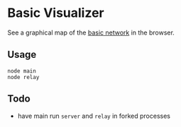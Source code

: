 # Basic Visualizer
See a graphical map of the [basic network](https://github.com/lolotrgeek/Basic/tree/process) in the browser. 

## Usage
```
node main
node relay

```

## Todo
- have main run `server` and `relay` in forked processes